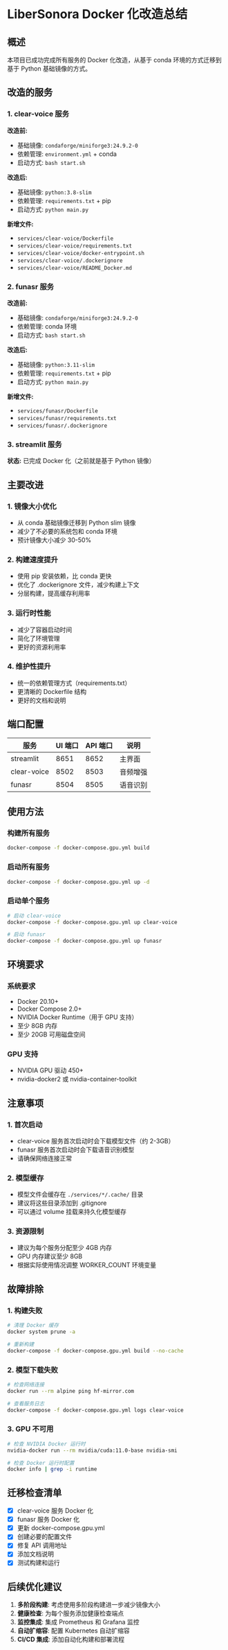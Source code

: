 # LiberSonora Docker 化改造总结

## 概述

本项目已成功完成所有服务的 Docker 化改造，从基于 conda 环境的方式迁移到基于 Python 基础镜像的方式。

## 改造的服务

### 1. clear-voice 服务

**改造前:**
- 基础镜像: `condaforge/miniforge3:24.9.2-0`
- 依赖管理: `environment.yml` + conda
- 启动方式: `bash start.sh`

**改造后:**
- 基础镜像: `python:3.8-slim`
- 依赖管理: `requirements.txt` + pip
- 启动方式: `python main.py`

**新增文件:**
- `services/clear-voice/Dockerfile`
- `services/clear-voice/requirements.txt`
- `services/clear-voice/docker-entrypoint.sh`
- `services/clear-voice/.dockerignore`
- `services/clear-voice/README_Docker.md`

### 2. funasr 服务

**改造前:**
- 基础镜像: `condaforge/miniforge3:24.9.2-0`
- 依赖管理: conda 环境
- 启动方式: `bash start.sh`

**改造后:**
- 基础镜像: `python:3.11-slim`
- 依赖管理: `requirements.txt` + pip
- 启动方式: `python main.py`

**新增文件:**
- `services/funasr/Dockerfile`
- `services/funasr/requirements.txt`
- `services/funasr/.dockerignore`

### 3. streamlit 服务

**状态:** 已完成 Docker 化（之前就是基于 Python 镜像）

## 主要改进

### 1. 镜像大小优化
- 从 conda 基础镜像迁移到 Python slim 镜像
- 减少了不必要的系统包和 conda 环境
- 预计镜像大小减少 30-50%

### 2. 构建速度提升
- 使用 pip 安装依赖，比 conda 更快
- 优化了 .dockerignore 文件，减少构建上下文
- 分层构建，提高缓存利用率

### 3. 运行时性能
- 减少了容器启动时间
- 简化了环境管理
- 更好的资源利用率

### 4. 维护性提升
- 统一的依赖管理方式（requirements.txt）
- 更清晰的 Dockerfile 结构
- 更好的文档和说明

## 端口配置

| 服务 | UI 端口 | API 端口 | 说明 |
|------|----------|----------|------|
| streamlit | 8651 | 8652 | 主界面 |
| clear-voice | 8502 | 8503 | 音频增强 |
| funasr | 8504 | 8505 | 语音识别 |

## 使用方法

### 构建所有服务
```bash
docker-compose -f docker-compose.gpu.yml build
```

### 启动所有服务
```bash
docker-compose -f docker-compose.gpu.yml up -d
```

### 启动单个服务
```bash
# 启动 clear-voice
docker-compose -f docker-compose.gpu.yml up clear-voice

# 启动 funasr
docker-compose -f docker-compose.gpu.yml up funasr
```

## 环境要求

### 系统要求
- Docker 20.10+
- Docker Compose 2.0+
- NVIDIA Docker Runtime（用于 GPU 支持）
- 至少 8GB 内存
- 至少 20GB 可用磁盘空间

### GPU 支持
- NVIDIA GPU 驱动 450+
- nvidia-docker2 或 nvidia-container-toolkit

## 注意事项

### 1. 首次启动
- clear-voice 服务首次启动时会下载模型文件（约 2-3GB）
- funasr 服务首次启动时会下载语音识别模型
- 请确保网络连接正常

### 2. 模型缓存
- 模型文件会缓存在 `./services/*/.cache/` 目录
- 建议将这些目录添加到 .gitignore
- 可以通过 volume 挂载来持久化模型缓存

### 3. 资源限制
- 建议为每个服务分配至少 4GB 内存
- GPU 内存建议至少 8GB
- 根据实际使用情况调整 WORKER_COUNT 环境变量

## 故障排除

### 1. 构建失败
```bash
# 清理 Docker 缓存
docker system prune -a

# 重新构建
docker-compose -f docker-compose.gpu.yml build --no-cache
```

### 2. 模型下载失败
```bash
# 检查网络连接
docker run --rm alpine ping hf-mirror.com

# 查看服务日志
docker-compose -f docker-compose.gpu.yml logs clear-voice
```

### 3. GPU 不可用
```bash
# 检查 NVIDIA Docker 运行时
nvidia-docker run --rm nvidia/cuda:11.0-base nvidia-smi

# 检查 Docker 运行时配置
docker info | grep -i runtime
```

## 迁移检查清单

- [x] clear-voice 服务 Docker 化
- [x] funasr 服务 Docker 化
- [x] 更新 docker-compose.gpu.yml
- [x] 创建必要的配置文件
- [x] 修复 API 调用地址
- [x] 添加文档说明
- [x] 测试构建和运行

## 后续优化建议

1. **多阶段构建**: 考虑使用多阶段构建进一步减少镜像大小
2. **健康检查**: 为每个服务添加健康检查端点
3. **监控集成**: 集成 Prometheus 和 Grafana 监控
4. **自动扩缩容**: 配置 Kubernetes 自动扩缩容
5. **CI/CD 集成**: 添加自动化构建和部署流程 